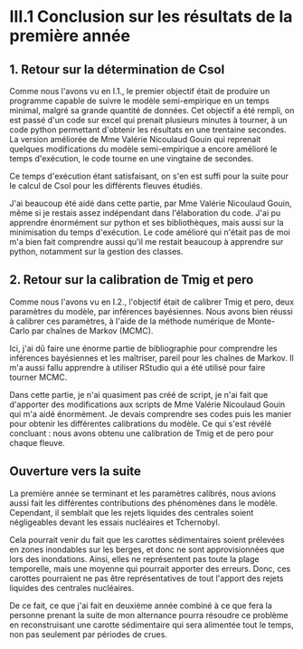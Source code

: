 # III.1 Conclusion sur les résultats de la première année

## 1. Retour sur la détermination de Csol

Comme nous l'avons vu en I.1., le premier objectif était de produire un programme capable de suivre le modèle semi-empirique en un temps minimal, malgré sa grande quantité de données. Cet objectif a été rempli, on est passé d'un code sur excel qui prenait plusieurs minutes à tourner, à un code python permettant d'obtenir les résultats en une trentaine secondes. La version améliorée de Mme Valérie Nicoulaud Gouin qui reprenait quelques modifications du modèle semi-empirique a encore amélioré le temps d'exécution, le code tourne en une vingtaine de secondes.

Ce temps d'exécution étant satisfaisant, on s'en est suffi pour la suite pour le calcul de Csol pour les différents fleuves étudiés.

J'ai beaucoup été aidé dans cette partie, par Mme Valérie Nicoulaud Gouin, même si je restais assez indépendant dans l'élaboration du code. J'ai pu apprendre énormément sur python et ses bibliothèques, mais aussi sur la minimisation du temps d'exécution. Le code amélioré qui n'était pas de moi m'a bien fait comprendre aussi qu'il me restait beaucoup à apprendre sur python, notamment sur la gestion des classes.

## 2. Retour sur la calibration de Tmig et pero

Comme nous l'avons vu en I.2., l'objectif était de calibrer Tmig et pero, deux paramètres du modèle, par inférences bayésiennes. Nous avons bien réussi à calibrer ces paramètres, à l'aide de la méthode numérique de Monte-Carlo par chaînes de Markov (MCMC).

Ici, j'ai dû faire une énorme partie de bibliographie pour comprendre les inférences bayésiennes et les maîtriser, pareil pour les chaînes de Markov. Il m'a aussi fallu apprendre à utiliser RStudio qui a été utilisé pour faire tourner MCMC.

Dans cette partie, je n'ai quasiment pas créé de script, je n'ai fait que d'apporter des modifications aux scripts de Mme Valérie Nicoulaud Gouin qui m'a aidé énormément. Je devais comprendre ses codes puis les manier pour obtenir les différentes calibrations du modèle. Ce qui s'est révélé concluant : nous avons obtenu une calibration de Tmig et de pero pour chaque fleuve.

## Ouverture vers la suite

La première année se terminant et les paramètres calibrés, nous avions aussi fait les différentes contributions des phénomènes dans le modèle. Cependant, il semblait que les rejets liquides des centrales soient négligeables devant les essais nucléaires et Tchernobyl.

Cela pourrait venir du fait que les carottes sédimentaires soient prélevées en zones inondables sur les berges, et donc ne sont approvisionnées que lors des inondations. Ainsi, elles ne représentent pas toute la plage temporelle, mais une moyenne qui pourrait apporter des erreurs. Donc, ces carottes pourraient ne pas être représentatives de tout l'apport des rejets liquides des centrales nucléaires.

De ce fait, ce que j'ai fait en deuxième année combiné à ce que fera la personne prenant la suite de mon alternance pourra résoudre ce problème en reconstruisant une carotte sédimentaire qui sera alimentée tout le temps, non pas seulement par périodes de crues.
